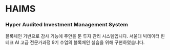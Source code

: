 # HAIMS

### Hyper Audited Investment Management System
블록체인 기반으로 감사 기능에 주안을 둔 투자 관리 시스템입니다. 서울대 빅데이터 핀테크 AI 고급 전문가과정 9기 수업의 블록체인 실습을 위해 구현하였습니다.
